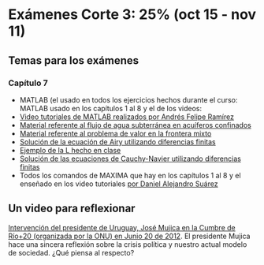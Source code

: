 # Exámenes Corte 3: 25% (oct 15 - nov 11)

## Temas para los exámenes

### Capítulo 7
* MATLAB (el usado en todos los ejercicios hechos durante el curso: MATLAB usado en los capítulos 1 al 8 y el de los videos:
 * [Video tutoriales de MATLAB realizados por Andrés Felipe Ramírez](https://www.youtube.com/playlist?list=PLj3KYX7UqPG8uZWqtQ7ZBG1DSou1fLDMS)
* [Material referente al flujo de agua subterránea en acuíferos confinados](archivos/Examen_3/seepage.zip)
* [Material referente al problema de valor en la frontera mixto](archivos/Examen_3/Neumann_Dirichlet.zip)
* [Solución de la ecuación de Airy utilizando diferencias finitas](archivos/Examen_3/airy.zip)
* [Ejemplo de la L hecho en clase](archivos/Examen_3/ejemplos_airy_clase.zip)
* [Solución de las ecuaciones de Cauchy-Navier utilizando diferencias finitas](archivos/Examen_3/cauchy_navier.zip)
* Todos los comandos de MAXIMA que hay en los capítulos 1 al 8 y el enseñado en los video tutoriales [por Daniel Alejandro Suárez](https://www.youtube.com/playlist?list=PLFk7DOCMKbw_QrywlNmPtCmaNH_wSu28g)

## Un video para reflexionar
[Intervención del presidente de Uruguay, José Mujica en la Cumbre de Río+20 (organizada por la ONU) en Junio 20 de 2012](http://www.youtube.com/watch?v=3cQgONgTupo). El presidente Mujica hace una sincera reflexión sobre la crisis política y nuestro actual modelo de sociedad. ¿Qué piensa al respecto?